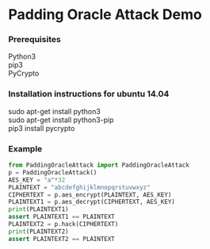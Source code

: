 # Padding Oracle Attack Demo

### Prerequisites
Python3  
pip3  
PyCrypto  

### Installation instructions for ubuntu 14.04
sudo apt-get install python3  
sudo apt-get install python3-pip  
pip3 install pycrypto  

### Example
```python
from PaddingOracleAttack import PaddingOracleAttack
p = PaddingOracleAttack()
AES_KEY = "a"*32
PLAINTEXT = "abcdefghijklmnopqrstuvwxyz"
CIPHERTEXT = p.aes_encrypt(PLAINTEXT, AES_KEY)
PLAINTEXT1 = p.aes_decrypt(CIPHERTEXT, AES_KEY)
print(PLAINTEXT1)
assert PLAINTEXT1 == PLAINTEXT
PLAINTEXT2 = p.hack(CIPHERTEXT)
print(PLAINTEXT2)
assert PLAINTEXT2 == PLAINTEXT
